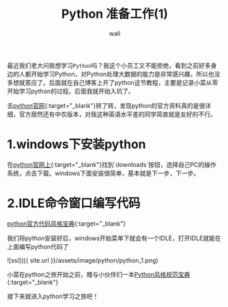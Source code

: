 ﻿---
layout: post
title: Python 准备工作(1)  #标题
tagline: python3.7 入门教程
category: python      #分类
author: wali    #作者
tag: Python     #标签
ghurl:        #github url
ghurl_zip:   #github zip下载
comments: true

post_nav: ["1.windows下安装python","2.IDLE命令窗口编写代码"]
group_tag: python3.7 入门教程
---

最近我们老大问我想学习`Python`吗？我这个小员工又不能拒绝，看到之前好多身边的人都开始学习Python，对Python处理大数据的能力是非常感兴趣，所以也没多想就答应了。后面就在自己博客上开了python这节教程，主要是记录小菜从零开始学习python的过程。后面我就开始入坑了。

去[python官网](https://www.python.org/ "https://www.python.org/"){:target="_blank"}转了转，发现python的官方资料真的是很详细，官方居然还有中农版本，对我这种英语水平差的同学简直就是友好的不行。

# 1.windows下安装python

在[python官网上](https://www.python.org/ "https://www.python.org/"){:target="_blank"}找到`downloads`按钮，选择自己PC的操作系统，点击下载。windows下面安装很简单，基本就是下一步，下一步。

# 2.IDLE命令窗口编写代码

[python官方代码风格宝典](https://www.python.org/dev/peps/pep-0008/ "https://www.python.org/dev/peps/pep-0008/"){:target="_blank"}

我们将python安装好后，windows开始菜单下就会有一个IDLE，打开IDLE就能在上面编写python代码了

![ssl]({{ site.url }}/assets/image/python/python_1.png)

小菜在python之旅开始之前，赠与小伙伴们一本[Python风格规范宝典](https://zh-google-styleguide.readthedocs.io/en/latest/google-python-styleguide/python_style_rules/ "https://zh-google-styleguide.readthedocs.io/en/latest/google-python-styleguide/python_style_rules/"){:target="_blank"}

接下来就进入python学习之旅吧！






















